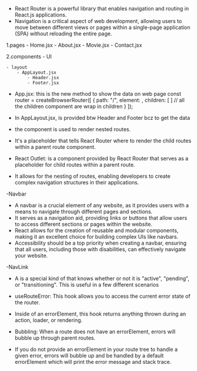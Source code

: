  <!-- R E A C T    R O U T E R -->
- React Router is a powerful library that enables navigation and routing in React.js applications. 
- Navigation is a critical aspect of web development, allowing users to move between different 
    views or pages within a single-page application (SPA) without reloading the entire page.

1.pages
    - Home.jsx
    - About.jsx
    - Movie.jsx
    - Contact.jsx

2.components
    - UI

    - layout
        - AppLayout.jsx
            - Header.jsx
            - Footer.jsx

- App.jsx: this is the new method to show the data on web page
 const router = createBrowserRouter([
    {
      path: "/",
      element: <AppLayout />,
      children: [  ]               // all the children component are wrap in children 
    }
 ]);
        

- In AppLayout.jsx, <Outlet /> is provided btw Header and Footer bcz to get the data 
- the <Outlet> component is used to render nested routes. 
- It's a placeholder that tells React Router where to render the child routes within a 
    parent route component.
- React Outlet:  is a component provided by React Router that serves as a placeholder for child 
    routes within a parent route. 
- It allows for the nesting of routes, enabling developers to create complex navigation structures 
    in their applications.

-Navbar
- A navbar is a crucial element of any website, as it provides users with a means to navigate 
    through different pages and sections.
- It serves as a navigation aid, providing links or buttons that allow users to access 
    different sections or pages within the website.
- React allows for the creation of reusable and modular components, making it an excellent 
    choice for building complex UIs like navbars.
- Accessibility should be a top priority when creating a navbar, ensuring that all users, 
    including those with disabilities, can effectively navigate your website.

-NavLink
- A <NavLink> is a special kind of <Link> that knows whether or not it is "active", "pending", 
    or "transitioning". This is useful in a few different scenarios

- useRouteError: This hook allows you to access the current error state of the router.
- Inside of an errorElement, this hook returns anything thrown during an action, loader, or rendering.
- Bubbling: When a route does not have an errorElement, errors will bubble up through parent routes.
- If you do not provide an errorElement in your route tree to handle a given error, errors will
     bubble up and be handled by a default errorElement which will print the error message and 
    stack trace. 